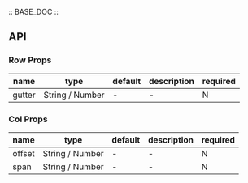 :: BASE_DOC ::

## API


### Row Props

name | type | default | description | required
-- | -- | -- | -- | --
gutter | String / Number | - | \- | N


### Col Props

name | type | default | description | required
-- | -- | -- | -- | --
offset | String / Number | - | \- | N
span | String / Number | - | \- | N
